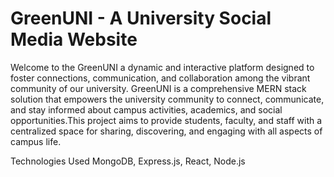 # GreenUNI - A University Social Media Website
Welcome to the GreenUNI a dynamic and interactive platform designed to foster connections, communication, and collaboration among the vibrant community of our university. GreenUNI is a comprehensive MERN stack solution that empowers the university community to connect, communicate, and stay informed about campus activities, academics, and social opportunities.This project aims to provide students, faculty, and staff with a centralized space for sharing, discovering, and engaging with all aspects of campus life.



Technologies Used
MongoDB, Express.js, React, Node.js
